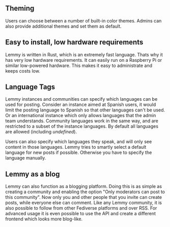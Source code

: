 ## Theming

Users can choose between a number of built-in color themes. Admins can also provide additional themes and set them as default.

## Easy to install, low hardware requirements

Lemmy is written in Rust, which is an extremely fast language. Thats why it has very low hardware requirements. It can easily run on a Raspberry Pi or similar low-powered hardware. This makes it easy to administrate and keeps costs low.

## Language Tags

Lemmy instances and communities can specify which languages can be used for posting. Consider an instance aimed at Spanish users, it would limit the posting language to Spanish so that other languages can't be used. Or an international instance which only allows languages that the admin team understands. Community languages work in the same way, and are restricted to a subset of the instance languages. By default all languages are allowed (including _undefined_).

Users can also specify which languages they speak, and will only see content in those languages. Lemmy tries to smartly select a default language for new posts if possible. Otherwise you have to specify the language manually.

## Lemmy as a blog

Lemmy can also function as a blogging platform. Doing this is as simple as creating a community and enabling the option "Only moderators can post to this community". Now only you and other people that you invite can create posts, while everyone else can comment. Like any Lemmy community, it is also possible to follow from other Fediverse platforms and over RSS. For advanced usage it is even possible to use the API and create a different frontend which looks more blog-like.
